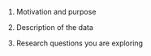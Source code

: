 1. Motivation and purpose




2. Description of the data





3. Research questions you are exploring




